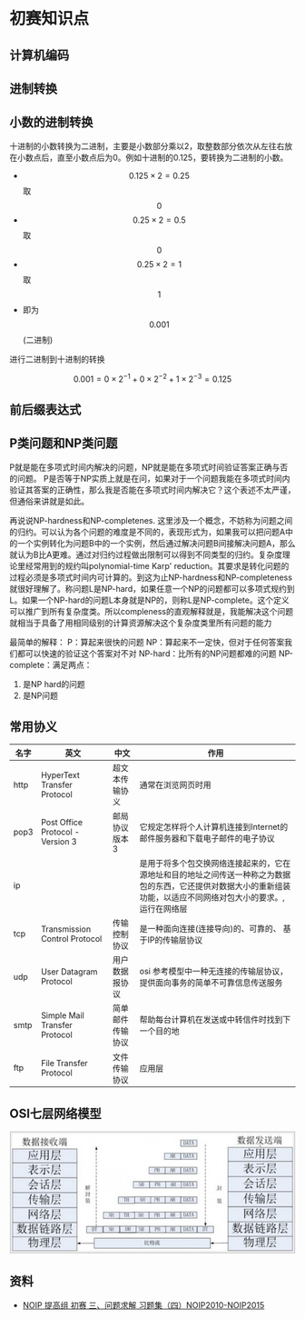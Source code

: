 # 初赛知识点

## 计算机编码

## 进制转换


## 小数的进制转换

十进制的小数转换为二进制，主要是小数部分乘以2，取整数部分依次从左往右放在小数点后，直至小数点后为0。例如十进制的0.125，要转换为二进制的小数。

 - $$0.125 \times 2 = 0.25$$ 取$$0$$
 - $$0.25 \times 2 = 0.5$$ 取$$0$$
 - $$0.25 \times 2 = 1 $$ 取$$1$$
 - 即为$$0.001$$(二进制)

进行二进制到十进制的转换

```math
0.001 = 0 \times 2^{-1} + 0 \times 2^{-2} + 1 \times 2^{-3} = 0.125
```


## 前后缀表达式

## P类问题和NP类问题

P就是能在多项式时间内解决的问题，NP就是能在多项式时间验证答案正确与否的问题。
P是否等于NP实质上就是在问，如果对于一个问题我能在多项式时间内验证其答案的正确性，那么我是否能在多项式时间内解决它？这个表述不太严谨，但通俗来讲就是如此。

再说说NP-hardness和NP-completenes. 这里涉及一个概念，不妨称为问题之间的归约。可以认为各个问题的难度是不同的，表现形式为，如果我可以把问题A中的一个实例转化为问题B中的一个实例，然后通过解决问题B间接解决问题A，那么就认为B比A更难。通过对归约过程做出限制可以得到不同类型的归约。复杂度理论里经常用到的规约叫polynomial-time Karp' reduction。其要求是转化问题的过程必须是多项式时间内可计算的。到这为止NP-hardness和NP-completeness就很好理解了。称问题L是NP-hard，如果任意一个NP的问题都可以多项式规约到L。如果一个NP-hard的问题L本身就是NP的，则称L是NP-complete。这个定义可以推广到所有复杂度类。所以compleness的直观解释就是，我能解决这个问题就相当于具备了用相同级别的计算资源解决这个复杂度类里所有问题的能力

最简单的解释：
P：算起来很快的问题
NP：算起来不一定快，但对于任何答案我们都可以快速的验证这个答案对不对
NP-hard：比所有的NP问题都难的问题
NP-complete：满足两点：

  1. 是NP hard的问题
  2. 是NP问题

## 常用协义

| 名字 | 英文                             | 中文             | 作用                                                                                                                                                                |
|------|----------------------------------|------------------|---------------------------------------------------------------------------------------------------------------------------------------------------------------------|
| http | HyperText Transfer Protocol      | 超文本传输协义   | 通常在浏览网页时用                                                                                                                                                  |
| pop3 | Post Office Protocol - Version 3 | 邮局协议版本3    | 它规定怎样将个人计算机连接到Internet的邮件服务器和下载电子邮件的电子协议                                                                                            |
| ip   |                                  |                  | 是用于将多个包交换网络连接起来的，它在源地址和目的地址之间传送一种称之为数据包的东西，它还提供对数据大小的重新组装功能，以适应不同网络对包大小的要求。,运行在网络层 |
| tcp  | Transmission Control Protocol    | 传输控制协议     | 是一种面向连接(连接导向)的、可靠的、 基于IP的传输层协议                                                                                                             |
| udp  | User Datagram Protocol           | 用户数据报协议   | osi 参考模型中一种无连接的传输层协议，提供面向事务的简单不可靠信息传送服务                                                                                          |
| smtp | Simple Mail Transfer Protocol    | 简单邮件传输协议 | 帮助每台计算机在发送或中转信件时找到下一个目的地                                                                                                                    |
| ftp  | File Transfer Protocol           | 文件传输协议     | 应用层                                                                                                                                                              |

## OSI七层网络模型

![1](./osi七层模型.jpg)


## 资料

 - [ NOIP 提高组 初赛 三、问题求解 习题集（四）NOIP2010-NOIP2015](http://blog.csdn.net/mrcrack/article/details/53759826)
